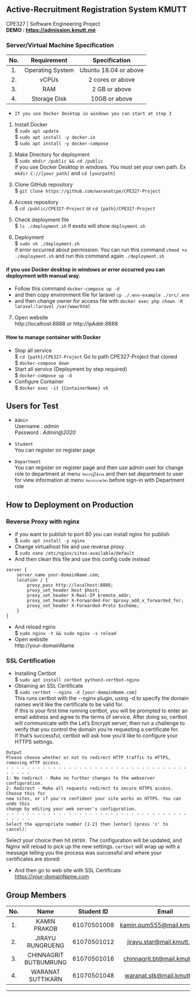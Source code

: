 
## Active-Recruitment Registration System KMUTT
CPE327 | Software Engineering Project <br/>
<b>DEMO : https://admission.kmutt.me</b><br/>

### Server/Virtual Machine Specification 
| No. | Requirement | Specification |
| :---: | :---: | :---: |
| 1. | Operating System | Ubuntu 18.04 or above|
| 2. | vCPUs | 2 cores or above|
| 3. | RAM | 2 GB or above |
| 4. | Storage Disk | 10GB or above |

- ``` If you use Docker Desktop in windows you can start at step 3 ```

1. Install Docker<br/>
$ `sudo apt update` <br/>
$ `sudo apt install -y docker.io` <br/>
$ `sudo apt install -y docker-compose` <br/>

2. Make Directory for deployment<br/>
$ `sudo mkdir /public && cd /public` <br/>
if you use Docker Desktop in windows. You must set your own path. Ex `mkdir C://[your_path]` and `cd [yourpath]`

3. Clone GitHub repository <br/>
$ `git clone https://github.com/waranatcpe/CPE327-Project`<br/>

4. Access repository<br/>
$ `cd /public/CPE327-Project` or `cd {path}/CPE327-Project`<br/>

5. Check deployment file <br/>
$ `ls ./deployment.sh` if exsits will show `deployment.sh`<br/> 

6. Deployment<br/>
$ `sudo sh ./deployment.sh`<br/>
if error occurred about permission. You can run this command `chmod +x ./deployment.sh` and run this command again `./deployment.sh` <br/>
#### if you use Docker desktop in windows or error occurred you can deployment with manual way. 
- Follow this command `docker-compose up -d` 
- and then copy environment file for laravel `cp ./.env-example ./src/.env` 
- and then change owner for access file with `docker exec php chown -R laravel:laravel /var/www/html`  <br/>

7. Open website<br/>
http://localhost:8888 or http://ipAddr:8888<br/>

#### How to manage container with Docker
- Stop all service<br/>
  $ `cd {path}/CPE327-Project` Go to path CPE327-Project that cloned<br/>
  $ `docker-compose down`<br/>
- Start all service (Deployment by step required)<br/>
  $ `docker-compose up -d`<br/>
- Configure Container<br/>
  $ `docker exec -it {ContainerName} sh` <br/>

## Users for Test
- `Admin`<br/>
   Username : <i>admin</i> <br/>
   Password : <i>Admin@2020</i> <br/>

- `Student`<br/>
   You can register on register page<br/>

- `Department`<br/>
   You can register on register page and then use admin user for change role to department at menu `จัดการผู้ใช้งาน` and then set department to user for view information at menu `จัดการภาควิชา` before sign-in with Department role

## How to Deployment on Production 
### Reverse Proxy with nginx
- if you want to publish to port 80 you can install nginx for publish<br/>
   $ `sudo apt install -y nginx` <br/>
- Change virtualhost file and use reverse proxy<br/>
   $ `sudo nano /etc/nginx/sites-available/default `<br/>
- And then clean this file and use this config code instead<br/>
```
server { 
    server_name your-domainName.com; 
    location / { 
        proxy_pass http://localhost:8888; 
        proxy_set_header Host $host; 
        proxy_set_header X-Real-IP $remote_addr; 
        proxy_set_header X-Forwarded-For $proxy_add_x_forwarded_for; 
        proxy_set_header X-Forwarded-Proto $scheme; 
    } 
} 
```
- And reload nginx <br/>
   $ `sudo nginx -t && sudo nginx -s reload` <br/>
- Open website<br/>
   http://your-domainName<br/>
   
### SSL Certification
- Installing Certbot <br/>
   $ `sudo apt install certbot python3-certbot-nginx` <br/>
- Obtaining an SSL Certificate<br/>
   $ `sudo certbot --nginx -d [your-domainName.com]`<br/>
This runs certbot with the --nginx plugin, using -d to specify the domain names we’d like the certificate to be valid for.<br/>
If this is your first time running certbot, you will be prompted to enter an email address and agree to the terms of service. After doing so, certbot will communicate with the Let’s Encrypt server, then run a challenge to verify that you control the domain you’re requesting a certificate for.<br/>
If that’s successful, certbot will ask how you’d like to configure your HTTPS settings.<br/>
```
Output
Please choose whether or not to redirect HTTP traffic to HTTPS, removing HTTP access.
- - - - - - - - - - - - - - - - - - - - - - - - - - - - - - - - - - - - - - - -
1: No redirect - Make no further changes to the webserver configuration.
2: Redirect - Make all requests redirect to secure HTTPS access. Choose this for
new sites, or if you're confident your site works on HTTPS. You can undo this
change by editing your web server's configuration.
- - - - - - - - - - - - - - - - - - - - - - - - - - - - - - - - - - - - - - - -
Select the appropriate number [1-2] then [enter] (press 'c' to cancel):
```
Select your choice then hit `ENTER.` The configuration will be updated, and Nginx will reload to pick up the new settings. `certbot` will wrap up with a message telling you the process was successful and where your certificates are stored:<br/>

- And then go to web site with SSL Certificate <br/>
   https://your-domainName.com
   

## Group Members
| No. | Name | Student ID | Email |
| :---: | :---: | :---: | :---: |
| 1. | KAMIN PRAKOB | 61070501008 | kamin.pum555@mail.kmutt.ac.th | 
| 2. | JIRAYU RUNGRUENG | 61070501012 | jirayu.star@mail.kmutt.ac.th | 
| 3. | CHINNAGRIT BUTBUMRUNG | 61070501016 | chinnagrit.bt@mail.kmutt.ac.th |
| 4. | WARANAT SUTTIKARN | 61070501048 | waranat.stk@mail.kmutt.ac.th | 

<hr>
